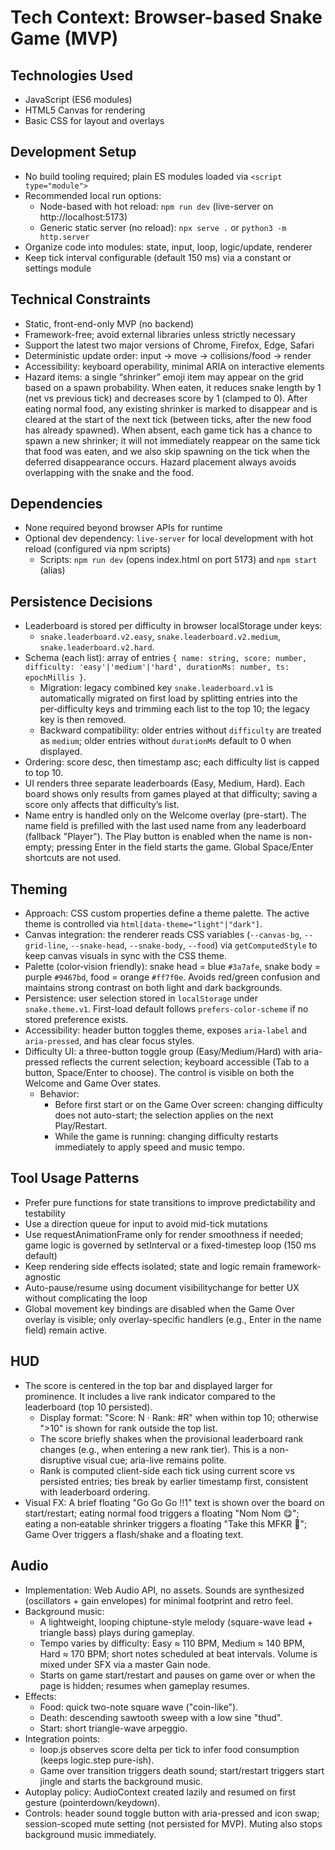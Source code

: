# Tech Context: Browser-based Snake Game (MVP)

## Technologies Used
- JavaScript (ES6 modules)
- HTML5 Canvas for rendering
- Basic CSS for layout and overlays

## Development Setup
- No build tooling required; plain ES modules loaded via `<script type="module">`
- Recommended local run options:
  - Node-based with hot reload: `npm run dev` (live-server on http://localhost:5173)
  - Generic static server (no reload): `npx serve .` or `python3 -m http.server`
- Organize code into modules: state, input, loop, logic/update, renderer
- Keep tick interval configurable (default 150 ms) via a constant or settings module

## Technical Constraints
- Static, front-end-only MVP (no backend)
- Framework-free; avoid external libraries unless strictly necessary
- Support the latest two major versions of Chrome, Firefox, Edge, Safari
- Deterministic update order: input → move → collisions/food → render
- Accessibility: keyboard operability, minimal ARIA on interactive elements
- Hazard items: a single “shrinker” emoji item may appear on the grid based on a spawn probability. When eaten, it reduces snake length by 1 (net vs previous tick) and decreases score by 1 (clamped to 0). After eating normal food, any existing shrinker is marked to disappear and is cleared at the start of the next tick (between ticks, after the new food has already spawned). When absent, each game tick has a chance to spawn a new shrinker; it will not immediately reappear on the same tick that food was eaten, and we also skip spawning on the tick when the deferred disappearance occurs. Hazard placement always avoids overlapping with the snake and the food.

## Dependencies
- None required beyond browser APIs for runtime
- Optional dev dependency: `live-server` for local development with hot reload (configured via npm scripts)
  - Scripts: `npm run dev` (opens index.html on port 5173) and `npm start` (alias)

## Persistence Decisions
- Leaderboard is stored per difficulty in browser localStorage under keys:
  - `snake.leaderboard.v2.easy`, `snake.leaderboard.v2.medium`, `snake.leaderboard.v2.hard`.
- Schema (each list): array of entries `{ name: string, score: number, difficulty: 'easy'|'medium'|'hard', durationMs: number, ts: epochMillis }`.
  - Migration: legacy combined key `snake.leaderboard.v1` is automatically migrated on first load by splitting entries into the per‑difficulty keys and trimming each list to the top 10; the legacy key is then removed.
  - Backward compatibility: older entries without `difficulty` are treated as `medium`; older entries without `durationMs` default to 0 when displayed.
- Ordering: score desc, then timestamp asc; each difficulty list is capped to top 10.
- UI renders three separate leaderboards (Easy, Medium, Hard). Each board shows only results from games played at that difficulty; saving a score only affects that difficulty’s list.
- Name entry is handled only on the Welcome overlay (pre-start). The name field is prefilled with the last used name from any leaderboard (fallback "Player"). The Play button is enabled when the name is non-empty; pressing Enter in the field starts the game. Global Space/Enter shortcuts are not used.

## Theming
- Approach: CSS custom properties define a theme palette. The active theme is controlled via `html[data-theme="light"|"dark"]`.
- Canvas integration: the renderer reads CSS variables (`--canvas-bg`, `--grid-line`, `--snake-head`, `--snake-body`, `--food`) via `getComputedStyle` to keep canvas visuals in sync with the CSS theme.
- Palette (color‑vision friendly): snake head = blue `#3a7afe`, snake body = purple `#9467bd`, food = orange `#ff7f0e`. Avoids red/green confusion and maintains strong contrast on both light and dark backgrounds.
- Persistence: user selection stored in `localStorage` under `snake.theme.v1`. First-load default follows `prefers-color-scheme` if no stored preference exists.
- Accessibility: header button toggles theme, exposes `aria-label` and `aria-pressed`, and has clear focus styles.
- Difficulty UI: a three-button toggle group (Easy/Medium/Hard) with aria-pressed reflects the current selection; keyboard accessible (Tab to a button, Space/Enter to choose). The control is visible on both the Welcome and Game Over states.
  - Behavior:
    - Before first start or on the Game Over screen: changing difficulty does not auto-start; the selection applies on the next Play/Restart.
    - While the game is running: changing difficulty restarts immediately to apply speed and music tempo.

## Tool Usage Patterns
- Prefer pure functions for state transitions to improve predictability and testability
- Use a direction queue for input to avoid mid-tick mutations
- Use requestAnimationFrame only for render smoothness if needed; game logic is governed by setInterval or a fixed-timestep loop (150 ms default)
- Keep rendering side effects isolated; state and logic remain framework-agnostic
- Auto-pause/resume using document visibilitychange for better UX without complicating the loop
- Global movement key bindings are disabled when the Game Over overlay is visible; only overlay-specific handlers (e.g., Enter in the name field) remain active.

## HUD
- The score is centered in the top bar and displayed larger for prominence. It includes a live rank indicator compared to the leaderboard (top 10 persisted).
  - Display format: "Score: N · Rank: #R" when within top 10; otherwise ">10" is shown for rank outside the top list.
  - The score briefly shakes when the provisional leaderboard rank changes (e.g., when entering a new rank tier). This is a non-disruptive visual cue; aria-live remains polite.
  - Rank is computed client-side each tick using current score vs persisted entries; ties break by earlier timestamp first, consistent with leaderboard ordering.
- Visual FX: A brief floating "Go Go Go !!1" text is shown over the board on start/restart; eating normal food triggers a floating "Nom Nom 😋"; eating a non‑eatable shrinker triggers a floating "Take this MFKR 🤮"; Game Over triggers a flash/shake and a floating text.

## Audio
- Implementation: Web Audio API, no assets. Sounds are synthesized (oscillators + gain envelopes) for minimal footprint and retro feel.
- Background music:
  - A lightweight, looping chiptune-style melody (square-wave lead + triangle bass) plays during gameplay.
  - Tempo varies by difficulty: Easy ≈ 110 BPM, Medium ≈ 140 BPM, Hard ≈ 170 BPM; short notes scheduled at beat intervals. Volume is mixed under SFX via a master Gain node.
  - Starts on game start/restart and pauses on game over or when the page is hidden; resumes when gameplay resumes.
- Effects:
  - Food: quick two-note square wave ("coin-like").
  - Death: descending sawtooth sweep with a low sine "thud".
  - Start: short triangle-wave arpeggio.
- Integration points:
  - loop.js observes score delta per tick to infer food consumption (keeps logic.step pure-ish).
  - Game over transition triggers death sound; start/restart triggers start jingle and starts the background music.
- Autoplay policy: AudioContext created lazily and resumed on first gesture (pointerdown/keydown).
- Controls: header sound toggle button with aria-pressed and icon swap; session-scoped mute setting (not persisted for MVP). Muting also stops background music immediately.
